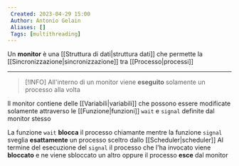 ```yaml
---
 Created: 2023-04-29 15:00
 Author: Antonio Gelain
 Aliases: []
 Tags: [multithreading]
---
```


Un **monitor** è una [[Struttura di dati|struttura dati]] che permette la [[Sincronizzazione|sincronizzazione]] tra [[Processo|processi]]

---

> [!INFO] All'interno di un monitor viene **eseguito** solamente un processo alla volta

Il monitor contiene delle [[Variabili|variabili]] che possono essere modificate solamente attraverso le [[Funzione|funzioni]] `wait` e `signal` definite dal monitor stesso

La funzione `wait` **blocca** il processo chiamante mentre la funzione `signal` sveglia **esattamente** un processo sceltro dallo [[Scheduler|scheduler]]
Al termine del esecuzione del  `signal` il processo che l'ha invocato viene **bloccato** e ne viene sbloccato un altro oppure il processo **esce** dal monitor 